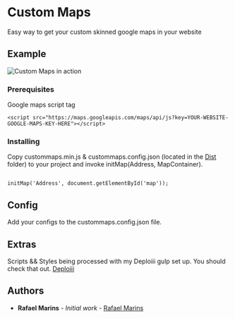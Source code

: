 # Custom Maps

Easy way to get your custom skinned google maps in your website


## Example

![Custom Maps in action](https://i.imgur.com/x96Lxt2.png)

### Prerequisites

Google maps script tag

```
<script src="https://maps.googleapis.com/maps/api/js?key=YOUR-WEBSITE-GOOGLE-MAPS-KEY-HERE"></script>

```

### Installing

Copy custommaps.min.js & custommaps.config.json (located in the [Dist](https://github.com/rafamarins/custommaps/tree/master/dist) folder) to your project and invoke initMap(Address, MapContainer).

```

initMap('Address', document.getElementById('map'));

```
## Config

Add your configs to the custommaps.config.json file.

## Extras

Scripts && Styles being processed with my Deploiii gulp set up. You should check that out.
[Deploiii](https://github.com/rafamarins/deploiii)

## Authors

* **Rafael Marins** - *Initial work* - [Rafael Marins](https://github.com/rafamarins)

